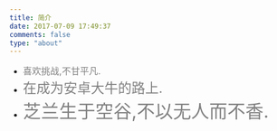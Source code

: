 ```yaml
---
title: 简介
date: 2017-07-09 17:49:37
comments: false
type: "about"
---
```


- <font color= gray size=3>喜欢挑战,不甘平凡.</font>
- <font color= gray size=5>在成为安卓大牛的路上.</font>
- <font color= gray size=6>芝兰生于空谷,不以无人而不香.</font>
 



